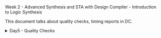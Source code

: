 Week 2 - Advanced Synthesis and STA with Design Compiler - Introduction to Logic Synthesis


This document talks about quality checks, timing reports in DC.

<details>
  <Summary>Day5 - Quality Checks</summary>
  
  - **Lecture Report Timing**
    - Learnt about report_timing commands and -max_paths2 and nworst
    - difference between them
    - ![Alt Text](../images/Day9_DCDay5_images/vsd_DC_Day3_SDC_lec15_img1.JPG) 
    - ![Alt Text](../images/Day9_DCDay5_images/vsd_DC_Day3_SDC_lec15_img2.JPG)
  - **Lab - Report Timing**
    - ![Alt Text](../images/Day9_DCDay5_images/vsd_DC_Day4_SDC_lab22_img1.jpg)
    - ![Alt Text](../images/Day9_DCDay5_images/vsd_DC_Day4_SDC_lab22_img10.jpg)
    - ![Alt Text](../images/Day9_DCDay5_images/vsd_DC_Day4_SDC_lab22_img11.jpg)
    - ![Alt Text](../images/Day9_DCDay5_images/vsd_DC_Day4_SDC_lab22_img2.jpg)
    - ![Alt Text](../images/Day9_DCDay5_images/vsd_DC_Day4_SDC_lab22_img3.jpg)
    - ![Alt Text](../images/Day9_DCDay5_images/vsd_DC_Day4_SDC_lab22_img4.jpg)
    - ![Alt Text](../images/Day9_DCDay5_images/vsd_DC_Day4_SDC_lab22_img5.jpg)
    - ![Alt Text](../images/Day9_DCDay5_images/vsd_DC_Day4_SDC_lab22_img6.jpg)
    - ![Alt Text](../images/Day9_DCDay5_images/vsd_DC_Day4_SDC_lab22_img7.jpg)
    - ![Alt Text](../images/Day9_DCDay5_images/vsd_DC_Day4_SDC_lab22_img8.jpg)
    - ![Alt Text](../images/Day9_DCDay5_images/vsd_DC_Day4_SDC_lab22_img9.jpg)
  - **Lab - Check Timing, check design and max_capacitance**
    - ![Alt Text](../images/Day9_DCDay5_images/vsd_DC_Day4_SDC_lab23_img1.jpg)
    - ![Alt Text](../images/Day9_DCDay5_images/vsd_DC_Day4_SDC_lab23_img2.jpg)
    - ![Alt Text](../images/Day9_DCDay5_images/vsd_DC_Day4_SDC_lab23_img3.jpg)
    - ![Alt Text](../images/Day9_DCDay5_images/vsd_DC_Day4_SDC_lab23_img4.jpg)
    - ![Alt Text](../images/Day9_DCDay5_images/vsd_DC_Day4_SDC_lab23_img5.jpg)
    - ![Alt Text](../images/Day9_DCDay5_images/vsd_DC_Day4_SDC_lab23_img6.jpg)
    - ![Alt Text](../images/Day9_DCDay5_images/vsd_DC_Day4_SDC_lab23_img7.jpg)
    - ![Alt Text](../images/Day9_DCDay5_images/vsd_DC_Day4_SDC_lab23_img8.jpg)
    - ![Alt Text](../images/Day9_DCDay5_images/vsd_DC_Day4_SDC_lab23_img9.jpg)
    - ![Alt Text](../images/Day9_DCDay5_images/vsd_DC_Day4_SDC_lab23_img10.jpg)
    - ![Alt Text](../images/Day9_DCDay5_images/vsd_DC_Day4_SDC_lab23_img11.jpg)
    - ![Alt Text](../images/Day9_DCDay5_images/vsd_DC_Day4_SDC_lab23_img12.jpg)
    - ![Alt Text](../images/Day9_DCDay5_images/vsd_DC_Day4_SDC_lab23_img13.jpg)
    - ![Alt Text](../images/Day9_DCDay5_images/vsd_DC_Day4_SDC_lab23_img14.jpg)
    - ![Alt Text](../images/Day9_DCDay5_images/vsd_DC_Day4_SDC_lab23_img15.jpg)
    - ![Alt Text](../images/Day9_DCDay5_images/vsd_DC_Day4_SDC_lab23_img16.jpg)
    - ![Alt Text](../images/Day9_DCDay5_images/vsd_DC_Day4_SDC_lab23_img17.jpg)
    - ![Alt Text](../images/Day9_DCDay5_images/vsd_DC_Day4_SDC_lab23_img18.jpg)
    - ![Alt Text](../images/Day9_DCDay5_images/vsd_DC_Day4_SDC_lab23_img19.jpg)
    - ![Alt Text](../images/Day9_DCDay5_images/vsd_DC_Day4_SDC_lab23_img20.jpg)
    - ![Alt Text](../images/Day9_DCDay5_images/vsd_DC_Day4_SDC_lab23_img21.jpg)
    - ![Alt Text](../images/Day9_DCDay5_images/vsd_DC_Day4_SDC_lab23_img22.jpg)
    - ![Alt Text](../images/Day9_DCDay5_images/vsd_DC_Day4_SDC_lab23_img23.jpg)
    - ![Alt Text](../images/Day9_DCDay5_images/vsd_DC_Day4_SDC_lab23_img24.jpg)
    - ![Alt Text](../images/Day9_DCDay5_images/vsd_DC_Day4_SDC_lab23_img25.jpg)

</details>
